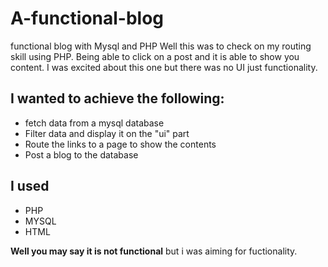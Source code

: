# A-functional-blog

 functional blog with Mysql and PHP
 Well this was to check on my routing skill using PHP. Being able to click on a post and it is able to show you content.
 I was excited about this one but there was no UI just functionality.
 ## I wanted to achieve the following:
 - fetch data from a mysql database
 - Filter data and display it on the "ui" part
 - Route the links to a page to show the contents
 - Post a blog to the database
 
 ## I used
 - PHP
 - MYSQL
 - HTML
 
 **Well you may say it is not functional** but i was aiming for fuctionality.
 

 

 
